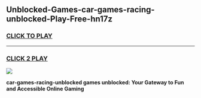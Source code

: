 
## Unblocked-Games-car-games-racing-unblocked-Play-Free-hn17z
<h3>
<a href="https://premium76.site?title=car-games-racing-unblocked&ref=18A">CLICK TO PLAY</a></h3>
<hr>

<h3>
<a href="https://premium76.site?title=car-games-racing-unblocked&ref=18A">CLICK 2 PLAY</a>
  
</h3>

<a href="https://premium76.site?title=car-games-racing-unblocked&ref=18A"><img src="https://clearcache.store/games.png"></a>


**car-games-racing-unblocked games unblocked: Your Gateway to Fun and Accessible Online Gaming**
